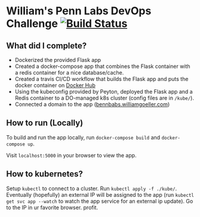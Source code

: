 # William's Penn Labs DevOps Challenge  [![Build Status](https://travis-ci.com/KeenWill/PennLabs-DevOps-Challenge.svg?branch=master)](https://travis-ci.com/KeenWill/PennLabs-DevOps-Challenge)

## What did I complete?
- Dockerized the provided Flask app
- Created a docker-compose app that combines the Flask container with a redis container for a nice database/cache.
- Created a travis CI/CD workflow that builds the Flask app and puts the docker container on [Docker Hub](https://hub.docker.com/repository/docker/williamgoeller/pennlabs_devops_challenge)
- Using the kubeconfig provided by Peyton, deployed the Flask app and a Redis container to a DO-managed k8s cluster (config files are in `/kube/`).
- Connected a domain to the app ([bennbabs.williamgoeller.com](http://bennbabs.williamgoeller.com))

## How to run (Locally)

To build and run the app locally, run `docker-compose build` and `docker-compose up`.

Visit `localhost:5000` in your browser to view the app.

## How to kubernetes?

Setup `kubectl` to connect to a cluster. Run `kubectl apply -f ./kube/`. Eventually (hopefully) an external IP will be assigned to the app (run `kubectl get svc app --watch` to watch the app service for an external ip update). Go to the IP in ur favorite browser. profit.
